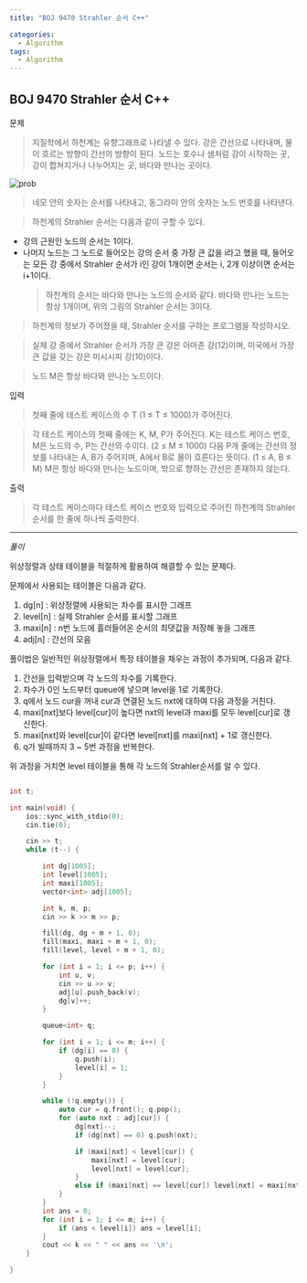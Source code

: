 ```yaml
---
title: "BOJ 9470 Strahler 순서 C++"

categories:
  - Algorithm
tags:
  - Algorithm
---
```


## BOJ 9470 Strahler 순서 C++

문제

> 지질학에서 하천계는 유향그래프로 나타낼 수 있다. 강은 간선으로 나타내며, 물이 흐르는 방향이 간선의 방향이 된다. 노드는 호수나 샘처럼 강이 시작하는 곳, 강이 합쳐지거나 나누어지는 곳, 바다와 만나는 곳이다.

![prob](https://www.acmicpc.net/upload/images/strahler.png)

> 네모 안의 숫자는 순서를 나타내고, 동그라미 안의 숫자는 노드 번호를 나타낸다.

> 하천계의 Strahler 순서는 다음과 같이 구할 수 있다.

- 강의 근원인 노드의 순서는 1이다.
- 나머지 노드는 그 노드로 들어오는 강의 순서 중 가장 큰 값을 i라고 했을 때, 들어오는 모든 강 중에서 Strahler 순서가 i인 강이 1개이면 순서는 i, 2개 이상이면 순서는 i+1이다.
  > 하천계의 순서는 바다와 만나는 노드의 순서와 같다. 바다와 만나는 노드는 항상 1개이며, 위의 그림의 Strahler 순서는 3이다.

> 하천계의 정보가 주어졌을 때, Strahler 순서를 구하는 프로그램을 작성하시오.

> 실제 강 중에서 Strahler 순서가 가장 큰 강은 아마존 강(12)이며, 미국에서 가장 큰 값을 갖는 강은 미시시피 강(10)이다.

> 노드 M은 항상 바다와 만나는 노드이다.

입력

> 첫째 줄에 테스트 케이스의 수 T (1 ≤ T ≤ 1000)가 주어진다.

> 각 테스트 케이스의 첫째 줄에는 K, M, P가 주어진다. K는 테스트 케이스 번호, M은 노드의 수, P는 간선의 수이다. (2 ≤ M ≤ 1000) 다음 P개 줄에는 간선의 정보를 나타내는 A, B가 주어지며, A에서 B로 물이 흐른다는 뜻이다. (1 ≤ A, B ≤ M) M은 항상 바다와 만나는 노드이며, 밖으로 향하는 간선은 존재하지 않는다.

출력

> 각 테스트 케이스마다 테스트 케이스 번호와 입력으로 주어진 하천계의 Strahler 순서를 한 줄에 하나씩 출력한다.

---

_풀이_

위상정렬과 상태 테이블을 적절하게 활용하여 해결할 수 있는 문제다.

문제에서 사용되는 테이블은 다음과 같다.

1. dg[n] : 위상정렬에 사용되는 차수를 표시한 그래프
2. level[n] : 실제 Strahler 순서를 표시할 그래프
3. maxi[n] : n번 노드에 흘러들어온 순서의 최댓값을 저장해 놓을 그래프
4. adj[n] : 간선의 모음

풀이법은 일반적인 위상정렬에서 특정 테이블을 채우는 과정이 추가되며, 다음과 같다.

1. 간선을 입력받으며 각 노드의 차수를 기록한다.
2. 차수가 0인 노드부터 queue에 넣으며 level을 1로 기록한다.
3. q에서 노드 cur을 꺼내 cur과 연결된 노드 nxt에 대하여 다음 과정을 거친다.
4. maxi[nxt]보다 level[cur]이 높다면 nxt의 level과 maxi를 모두 level[cur]로 갱신한다.
5. maxi[nxt]와 level[cur]이 같다면 level[nxt]를 maxi[nxt] + 1로 갱신한다.
6. q가 빌때까지 3 ~ 5번 과정을 반복한다.

위 과정을 거치면 level 테이블을 통해 각 노드의 Strahler순서를 알 수 있다.

```c++

int t;

int main(void) {
    ios::sync_with_stdio(0);
    cin.tie(0);

    cin >> t;
    while (t--) {

        int dg[1005];
        int level[1005];
        int maxi[1005];
        vector<int> adj[1005];

        int k, m, p;
        cin >> k >> m >> p;

        fill(dg, dg + m + 1, 0);
        fill(maxi, maxi + m + 1, 0);
        fill(level, level + m + 1, 0);

        for (int i = 1; i <= p; i++) {
            int u, v;
            cin >> u >> v;
            adj[u].push_back(v);
            dg[v]++;
        }

        queue<int> q;

        for (int i = 1; i <= m; i++) {
            if (dg[i] == 0) {
                q.push(i);
                level[i] = 1;
            }
        }

        while (!q.empty()) {
            auto cur = q.front(); q.pop();
            for (auto nxt : adj[cur]) {
                dg[nxt]--;
                if (dg[nxt] == 0) q.push(nxt);

                if (maxi[nxt] < level[cur]) {
                    maxi[nxt] = level[cur];
                    level[nxt] = level[cur];
                }
                else if (maxi[nxt] == level[cur]) level[nxt] = maxi[nxt] + 1;
            }
        }
        int ans = 0;
        for (int i = 1; i <= m; i++) {
            if (ans < level[i]) ans = level[i];
        }
        cout << k << " " << ans << '\n';
    }

}


```
